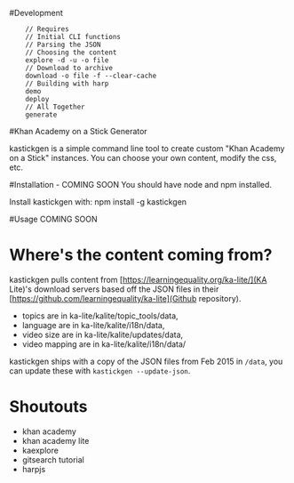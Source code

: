 #Development

        // Requires
        // Initial CLI functions
        // Parsing the JSON
        // Choosing the content
        explore -d -u -o file
        // Download to archive 
        download -o file -f --clear-cache 
        // Building with harp
        demo
        deploy
        // All Together
        generate 









#Khan Academy on a Stick Generator 

kastickgen is a simple command line tool to create custom "Khan Academy on a Stick" instances. You can choose your own content, modify the css, etc. 

#Installation - COMING SOON
You should have node and npm installed.

Install kastickgen with:
	npm install -g kastickgen

#Usage
COMING SOON


# Where's the content coming from?

kastickgen pulls content from [https://learningequality.org/ka-lite/](KA Lite)'s download servers based off the JSON files in their [https://github.com/learningequality/ka-lite](Github repository).

- topics are in ka-lite/kalite/topic_tools/data,
- language are in ka-lite/kalite/i18n/data,
- video size are in ka-lite/kalite/updates/data,
- video mapping are in ka-lite/kalite/i18n/data/

kastickgen ships with a copy of the JSON files from Feb 2015 in `/data`, you can update these with `kastickgen --update-json`. 


# Shoutouts

- khan academy
- khan academy lite
- kaexplore
- gitsearch tutorial
- harpjs


